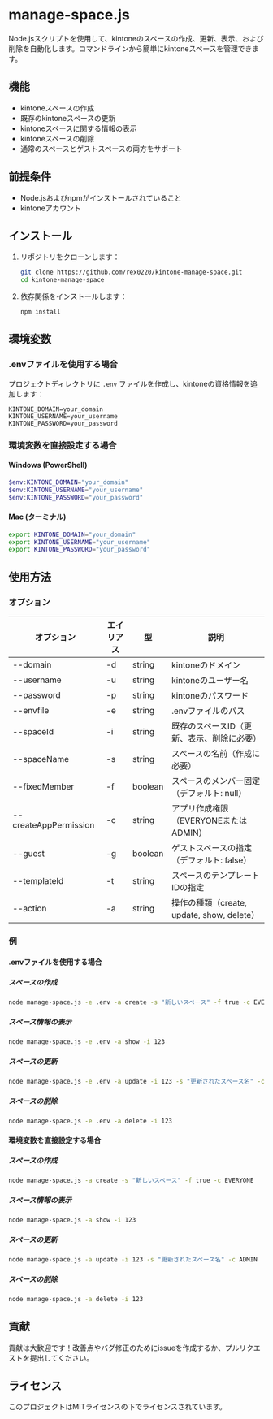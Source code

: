 
# manage-space.js

Node.jsスクリプトを使用して、kintoneのスペースの作成、更新、表示、および削除を自動化します。コマンドラインから簡単にkintoneスペースを管理できます。

## 機能

- kintoneスペースの作成
- 既存のkintoneスペースの更新
- kintoneスペースに関する情報の表示
- kintoneスペースの削除
- 通常のスペースとゲストスペースの両方をサポート

## 前提条件

- Node.jsおよびnpmがインストールされていること
- kintoneアカウント

## インストール

1. リポジトリをクローンします：

    ```bash
    git clone https://github.com/rex0220/kintone-manage-space.git
    cd kintone-manage-space
    ```

2. 依存関係をインストールします：

    ```bash
    npm install
    ```

## 環境変数

### .envファイルを使用する場合

プロジェクトディレクトリに `.env` ファイルを作成し、kintoneの資格情報を追加します：

```plaintext
KINTONE_DOMAIN=your_domain
KINTONE_USERNAME=your_username
KINTONE_PASSWORD=your_password
```

### 環境変数を直接設定する場合

#### Windows (PowerShell)

```powershell
$env:KINTONE_DOMAIN="your_domain"
$env:KINTONE_USERNAME="your_username"
$env:KINTONE_PASSWORD="your_password"
```

#### Mac (ターミナル)

```bash
export KINTONE_DOMAIN="your_domain"
export KINTONE_USERNAME="your_username"
export KINTONE_PASSWORD="your_password"
```

## 使用方法

### オプション

| オプション | エイリアス | 型 | 説明 |
|------------|------------|----|------|
| --domain | -d | string | kintoneのドメイン |
| --username | -u | string | kintoneのユーザー名 |
| --password | -p | string | kintoneのパスワード |
| --envfile | -e | string | .envファイルのパス |
| --spaceId | -i | string | 既存のスペースID（更新、表示、削除に必要） |
| --spaceName | -s | string | スペースの名前（作成に必要） |
| --fixedMember | -f | boolean | スペースのメンバー固定（デフォルト: null） |
| --createAppPermission | -c | string | アプリ作成権限（EVERYONEまたはADMIN） |
| --guest | -g | boolean | ゲストスペースの指定（デフォルト: false） |
| --templateId | -t | string | スペースのテンプレートIDの指定 |
| --action | -a | string | 操作の種類（create, update, show, delete） |

### 例

#### .envファイルを使用する場合

##### スペースの作成

```bash
node manage-space.js -e .env -a create -s "新しいスペース" -f true -c EVERYONE
```

##### スペース情報の表示

```bash
node manage-space.js -e .env -a show -i 123
```

##### スペースの更新

```bash
node manage-space.js -e .env -a update -i 123 -s "更新されたスペース名" -c ADMIN
```

##### スペースの削除

```bash
node manage-space.js -e .env -a delete -i 123
```

#### 環境変数を直接設定する場合

##### スペースの作成

```bash
node manage-space.js -a create -s "新しいスペース" -f true -c EVERYONE
```

##### スペース情報の表示

```bash
node manage-space.js -a show -i 123
```

##### スペースの更新

```bash
node manage-space.js -a update -i 123 -s "更新されたスペース名" -c ADMIN
```

##### スペースの削除

```bash
node manage-space.js -a delete -i 123
```

## 貢献

貢献は大歓迎です！改善点やバグ修正のためにissueを作成するか、プルリクエストを提出してください。

## ライセンス

このプロジェクトはMITライセンスの下でライセンスされています。
